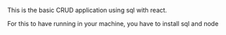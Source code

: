 This is the basic CRUD application using sql with react.

For this to have running in your machine, you have to install sql and node
